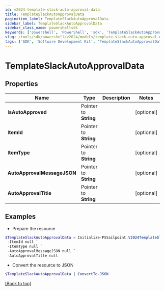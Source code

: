 ```yaml
---
id: v2024-template-slack-auto-approval-data
title: TemplateSlackAutoApprovalData
pagination_label: TemplateSlackAutoApprovalData
sidebar_label: TemplateSlackAutoApprovalData
sidebar_class_name: powershellsdk
keywords: ['powershell', 'PowerShell', 'sdk', 'TemplateSlackAutoApprovalData', 'V2024TemplateSlackAutoApprovalData'] 
slug: /tools/sdk/powershell/v2024/models/template-slack-auto-approval-data
tags: ['SDK', 'Software Development Kit', 'TemplateSlackAutoApprovalData', 'V2024TemplateSlackAutoApprovalData']
---
```



# TemplateSlackAutoApprovalData

## Properties

Name | Type | Description | Notes
------------ | ------------- | ------------- | -------------
**IsAutoApproved** |  Pointer to **String** |  | [optional] 
**ItemId** |  Pointer to **String** |  | [optional] 
**ItemType** |  Pointer to **String** |  | [optional] 
**AutoApprovalMessageJSON** |  Pointer to **String** |  | [optional] 
**AutoApprovalTitle** |  Pointer to **String** |  | [optional] 

## Examples

- Prepare the resource
```powershell
$TemplateSlackAutoApprovalData = Initialize-PSSailpoint.V2024TemplateSlackAutoApprovalData  -IsAutoApproved null `
 -ItemId null `
 -ItemType null `
 -AutoApprovalMessageJSON null `
 -AutoApprovalTitle null
```

- Convert the resource to JSON
```powershell
$TemplateSlackAutoApprovalData | ConvertTo-JSON
```


[[Back to top]](#) 

